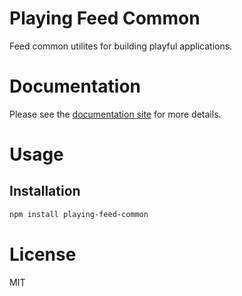 Playing Feed Common
===================

Feed common utilites for building playful applications.

# Documentation

Please see the [documentation site](https://playingio.github.io) for more details.

# Usage

## Installation

```bash
npm install playing-feed-common
```

# License

MIT